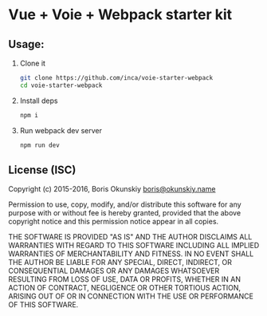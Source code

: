 # Vue + Voie + Webpack starter kit

## Usage:

1. Clone it

    ```bash
    git clone https://github.com/inca/voie-starter-webpack
    cd voie-starter-webpack
    ```
    
2. Install deps

    ```bash
    npm i
    ```
    
3. Run webpack dev server

   ```bash
   npm run dev
   ```

## License (ISC)

Copyright (c) 2015-2016, Boris Okunskiy <boris@okunskiy.name>

Permission to use, copy, modify, and/or distribute this software for any purpose with or without fee is hereby granted, provided that the above copyright notice and this permission notice appear in all copies.

THE SOFTWARE IS PROVIDED "AS IS" AND THE AUTHOR DISCLAIMS ALL WARRANTIES WITH REGARD TO THIS SOFTWARE INCLUDING ALL IMPLIED WARRANTIES OF MERCHANTABILITY AND FITNESS. IN NO EVENT SHALL THE AUTHOR BE LIABLE FOR ANY SPECIAL, DIRECT, INDIRECT, OR CONSEQUENTIAL DAMAGES OR ANY DAMAGES WHATSOEVER RESULTING FROM LOSS OF USE, DATA OR PROFITS, WHETHER IN AN ACTION OF CONTRACT, NEGLIGENCE OR OTHER TORTIOUS ACTION, ARISING OUT OF OR IN CONNECTION WITH THE USE OR PERFORMANCE OF THIS SOFTWARE.
 

